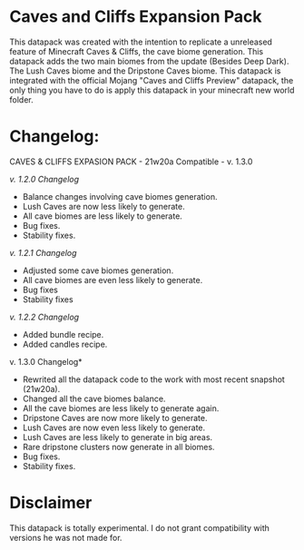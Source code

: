 # Caves and Cliffs Expansion Pack
This datapack was created with the intention to replicate a unreleased feature of Minecraft Caves & Cliffs, the cave biome generation. This datapack adds the two main biomes from the update (Besides Deep Dark). The Lush Caves biome and the Dripstone Caves biome. This datapack is integrated with the official Mojang "Caves and Cliffs Preview" datapack, the only thing you have to do is apply this datapack in your minecraft new world folder.

# Changelog:
CAVES & CLIFFS EXPASION PACK - 21w20a Compatible - v. 1.3.0

*v. 1.2.0 Changelog*

- Balance changes involving cave biomes generation.
- Lush Caves are now less likely to generate.
- All cave biomes are less likely to generate.
- Bug fixes.
- Stability fixes.

*v. 1.2.1 Changelog*

- Adjusted some cave biomes generation.
- All cave biomes are even less likely to generate.
- Bug fixes
- Stability fixes

*v. 1.2.2 Changelog*

- Added bundle recipe.
- Added candles recipe.

v. 1.3.0 Changelog*

- Rewrited all the datapack code to the work with most recent snapshot (21w20a).
- Changed all the cave biomes balance.
- All the cave biomes are less likely to generate again.
- Dripstone Caves are now more likely to generate.
- Lush Caves are now even less likely to generate.
- Lush Caves are less likely to generate in big areas.
- Rare dripstone clusters now generate in all biomes.
- Bug fixes.
- Stability fixes.

# Disclaimer
This datapack is totally experimental. I do not grant compatibility with versions he was not made for.

